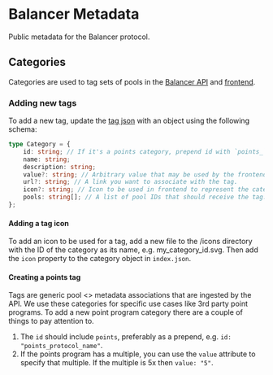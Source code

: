 # Balancer Metadata

Public metadata for the Balancer protocol.

## Categories

Categories are used to tag sets of pools in the [Balancer API](https://github.com/balancer/backend) and [frontend](https://github.com/balancer/frontend-v3).

### Adding new tags

To add a new tag, update the [tag json](https://github.com/balancer/metadata/blob/main/pools/tag/index.json) with an object using the following schema:

```ts
type Category = {
    id: string; // If it's a points category, prepend id with `points_`, see existing categories for examples.
    name: string;
    description: string;
    value?: string; // Arbitrary value that may be used by the frontend to provide more context, e.g. points multiples for points categories.
    url?: string; // A link you want to associate with the tag.
    icon?: string; // Icon to be used in frontend to represent the category. Should be a relative path, see existing categories for examples.
    pools: string[]; // A list of pool IDs that should receive the tag.
};
```

#### Adding a tag icon

To add an icon to be used for a tag, add a new file to the /icons directory with
the ID of the category as its name, e.g. my_category_id.svg. Then add the
`icon` property to the category object in `index.json`.

#### Creating a points tag

Tags are generic pool <> metadata associations that are ingested by the API. We use these categories for specific use cases like 3rd party point programs. To add a new point program category there are a couple of things to pay attention to.

1. The `id` should include `points`, preferably as a prepend, e.g. `id: "points_protocol_name"`.
2. If the points program has a multiple, you can use the `value` attribute to specify that multiple. If the multiple is 5x then `value: "5"`.
